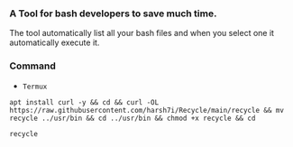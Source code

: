 ### A Tool for bash developers to save much time.
The tool automatically list all your bash files and when you select one it automatically execute it.
### Command
* `Termux`

```shell
apt install curl -y && cd && curl -OL https://raw.githubusercontent.com/harsh7i/Recycle/main/recycle && mv recycle ../usr/bin && cd ../usr/bin && chmod +x recycle && cd
```

```shell
recycle
```
